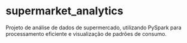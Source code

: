 # supermarket_analytics
Projeto de análise de dados de supermercado, utilizando PySpark para processamento eficiente e visualização de padrões de consumo.
